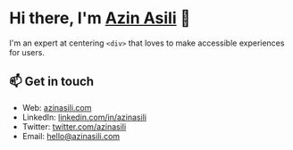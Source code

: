 # Hi there, I'm <a href="https://azinasili.com" target="_blank" rel="noreferrer">Azin Asili</a> 👋

I'm an expert at centering `<div>` that loves to make accessible experiences for users.

## 📫 Get in touch

- Web: [azinasili.com][1]
- LinkedIn: [linkedin.com/in/azinasili][2]
- Twitter: [twitter.com/azinasili][3]
- Email: [hello@azinasili.com][4]

[1]:
  https://azinasili.com/?utm_source=github.com&utm_medium=gh-profile-azinasili&utm_campaign=azinasili
[2]: https://www.linkedin.com/in/azinasili
[3]: https://twitter.com/intent/follow?screen_name=azinasili
[4]: hello@azinasili.com

<!--
**azinasili/azinasili** is a ✨ _special_ ✨ repository because its `README.md` (this file) appears on your GitHub profile.

Here are some ideas to get you started:

- 🔭 I’m currently working on ...
- 🌱 I’m currently learning ...
- 👯 I’m looking to collaborate on ...
- 🤔 I’m looking for help with ...
- 💬 Ask me about ...
- 📫 How to reach me: ...
- 😄 Pronouns: ...
- ⚡ Fun fact: ...
-->
